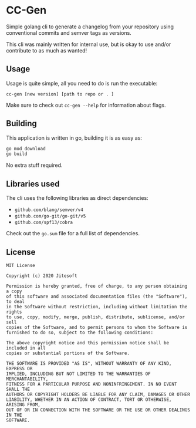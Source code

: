 # CC-Gen

Simple golang cli to generate a changelog from your repository using
conventional commits and semver tags as versions.

This cli was mainly written for internal use, but is okay to use and/or contribute to as much as wanted!

## Usage

Usage is quite simple, all you need to do is run the executable:

```
cc-gen [new version] [path to repo or . ]
```

Make sure to check out `cc-gen --help` for information about flags.

## Building

This application is written in go, building it is as easy as:

```sh
go mod download
go build
```

No extra stuff required.

## Libraries used

The cli uses the following libraries as direct dependencies:

* `github.com/blang/semver/v4`
* `github.com/go-git/go-git/v5`
* `github.com/spf13/cobra`

Check out the `go.sum` file for a full list of dependencies.

## License

```text
MIT License

Copyright (c) 2020 Jitesoft

Permission is hereby granted, free of charge, to any person obtaining a copy
of this software and associated documentation files (the "Software"), to deal
in the Software without restriction, including without limitation the rights
to use, copy, modify, merge, publish, distribute, sublicense, and/or sell
copies of the Software, and to permit persons to whom the Software is
furnished to do so, subject to the following conditions:

The above copyright notice and this permission notice shall be included in all
copies or substantial portions of the Software.

THE SOFTWARE IS PROVIDED "AS IS", WITHOUT WARRANTY OF ANY KIND, EXPRESS OR
IMPLIED, INCLUDING BUT NOT LIMITED TO THE WARRANTIES OF MERCHANTABILITY,
FITNESS FOR A PARTICULAR PURPOSE AND NONINFRINGEMENT. IN NO EVENT SHALL THE
AUTHORS OR COPYRIGHT HOLDERS BE LIABLE FOR ANY CLAIM, DAMAGES OR OTHER
LIABILITY, WHETHER IN AN ACTION OF CONTRACT, TORT OR OTHERWISE, ARISING FROM,
OUT OF OR IN CONNECTION WITH THE SOFTWARE OR THE USE OR OTHER DEALINGS IN THE
SOFTWARE.
```
